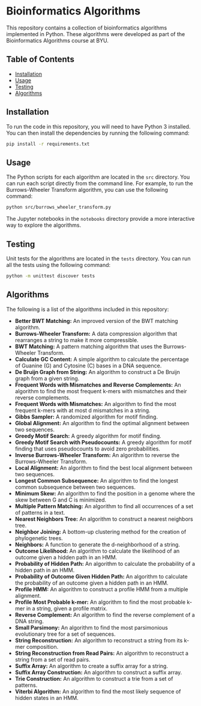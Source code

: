 # Bioinformatics Algorithms

This repository contains a collection of bioinformatics algorithms implemented in Python. These algorithms were developed as part of the Bioinformatics Algorithms course at BYU.

## Table of Contents

- [Installation](#installation)
- [Usage](#usage)
- [Testing](#testing)
- [Algorithms](#algorithms)

## Installation

To run the code in this repository, you will need to have Python 3 installed. You can then install the dependencies by running the following command:

```bash
pip install -r requirements.txt
```

## Usage

The Python scripts for each algorithm are located in the `src` directory. You can run each script directly from the command line. For example, to run the Burrows-Wheeler Transform algorithm, you can use the following command:

```bash
python src/burrows_wheeler_transform.py
```

The Jupyter notebooks in the `notebooks` directory provide a more interactive way to explore the algorithms.

## Testing

Unit tests for the algorithms are located in the `tests` directory. You can run all the tests using the following command:

```bash
python -m unittest discover tests
```

## Algorithms

The following is a list of the algorithms included in this repository:

*   **Better BWT Matching:** An improved version of the BWT matching algorithm.
*   **Burrows-Wheeler Transform:** A data compression algorithm that rearranges a string to make it more compressible.
*   **BWT Matching:** A pattern matching algorithm that uses the Burrows-Wheeler Transform.
*   **Calculate GC Content:** A simple algorithm to calculate the percentage of Guanine (G) and Cytosine (C) bases in a DNA sequence.
*   **De Bruijn Graph from String:** An algorithm to construct a De Bruijn graph from a given string.
*   **Frequent Words with Mismatches and Reverse Complements:** An algorithm to find the most frequent k-mers with mismatches and their reverse complements.
*   **Frequent Words with Mismatches:** An algorithm to find the most frequent k-mers with at most d mismatches in a string.
*   **Gibbs Sampler:** A randomized algorithm for motif finding.
*   **Global Alignment:** An algorithm to find the optimal alignment between two sequences.
*   **Greedy Motif Search:** A greedy algorithm for motif finding.
*   **Greedy Motif Search with Pseudocounts:** A greedy algorithm for motif finding that uses pseudocounts to avoid zero probabilities.
*   **Inverse Burrows-Wheeler Transform:** An algorithm to reverse the Burrows-Wheeler Transform.
*   **Local Alignment:** An algorithm to find the best local alignment between two sequences.
*   **Longest Common Subsequence:** An algorithm to find the longest common subsequence between two sequences.
*   **Minimum Skew:** An algorithm to find the position in a genome where the skew between G and C is minimized.
*   **Multiple Pattern Matching:** An algorithm to find all occurrences of a set of patterns in a text.
*   **Nearest Neighbors Tree:** An algorithm to construct a nearest neighbors tree.
*   **Neighbor Joining:** A bottom-up clustering method for the creation of phylogenetic trees.
*   **Neighbors:** A function to generate the d-neighborhood of a string.
*   **Outcome Likelihood:** An algorithm to calculate the likelihood of an outcome given a hidden path in an HMM.
*   **Probability of Hidden Path:** An algorithm to calculate the probability of a hidden path in an HMM.
*   **Probability of Outcome Given Hidden Path:** An algorithm to calculate the probability of an outcome given a hidden path in an HMM.
*   **Profile HMM:** An algorithm to construct a profile HMM from a multiple alignment.
*   **Profile Most Probable k-mer:** An algorithm to find the most probable k-mer in a string, given a profile matrix.
*   **Reverse Complement:** An algorithm to find the reverse complement of a DNA string.
*   **Small Parsimony:** An algorithm to find the most parsimonious evolutionary tree for a set of sequences.
*   **String Reconstruction:** An algorithm to reconstruct a string from its k-mer composition.
*   **String Reconstruction from Read Pairs:** An algorithm to reconstruct a string from a set of read pairs.
*   **Suffix Array:** An algorithm to create a suffix array for a string.
*   **Suffix Array Construction:** An algorithm to construct a suffix array.
*   **Trie Construction:** An algorithm to construct a trie from a set of patterns.
*   **Viterbi Algorithm:** An algorithm to find the most likely sequence of hidden states in an HMM.

